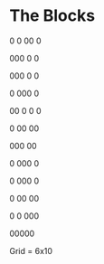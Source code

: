 The Blocks
==========


0
0
00
0

000
0
0

000
0 0

 0
000
0

00
0
0
0

0
00
 00

 000
00

 0
000
 0

  0
000
0

 0
00
00

 0
 0
000

00000


Grid = 6x10
